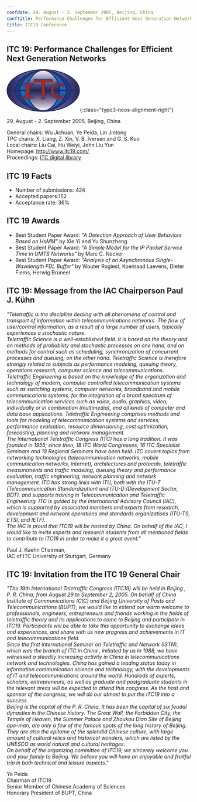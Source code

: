 ```yaml
---
confdate: 29. August - 2. September 2005, Beijing, China
conftitle: Performance Challenges for Efficient Next Generation Networks
title: ITC19 Conference
---
```


## ITC 19: Performance Challenges for Efficient Next Generation Networks

![](/assets/Persistent/itc18-27-small.png){:class="typo3-neos-alignment-right"}

29\. August - 2. September 2005, Beijing, China

General chairs: Wu Jichuan, Ye Peida, Lin Jintong<br/>
TPC chairs: X. Liang, Z. Xin, V. B. Iversen and G. S. Kuo<br/>
Local chairs: Liu Cai, Hu Weiyi, John Liu Yun<br/>
Homepage: <http://www.itc19.com/><br/>
Proceedings: [ITC digital library](/itc-library/itc19.html)

## ITC 19 Facts

  * Number of submissions: 424
  * Accepted papers:152
  * Acceptance rate: 36%



## ITC 19 Awards

  * Best Student Paper Award: _"A Detection Approach of User Behaviors Based on HsMM"_ by Xie Yi and Yu Shunzheng
  * Best Student Paper Award: _"A Simple Model for the IP Packet Service Time in UMTS Networks"_ by Marc C. Necker
  * Best Student Paper Award: _"Analysis of an Asynchronous Single-Wavelength FDL Buffer"_ by Wouter Rogiest, Koenraad Laevens, Dieter Fiems, Herwig Bruneel



## ITC 19: Message from the IAC Chairperson Paul J. Kühn

 _"Teletraffic is the discipline dealing with all phenomena of control and transport of information within telecommunications networks. The flow of user/control information, as a result of a large number of users, typically experiences a stochastic nature.<br/>
Teletraffic Science is a well-established field. It is based on the theory and on methods of probability and stochastic processes on one hand, and on methods for control such as scheduling, synchronization of concurrent processes and queuing, on the other hand. Teletraffic Science is therefore strongly related to subjects as performance modeling, queuing theory, operations research, computer science and telecommunications.<br/>
Teletraffic Engineering is based on the knowledge of the organization and technology of modern, computer controlled telecommunication systems such as switching systems, computer networks, broadband and mobile communications systems, for the integration of a broad spectrum of telecommunication services such as voice, audio, graphics, video, individually or in combination (multimedia), and all kinds of computer and data base applications. Teletraffic Engineering comprises methods and tools for modeling of telecommunication systems and services, performance evaluation, resource dimensioning, cost optimization, forecasting, planning and network management.<br/>
The International Teletraffic Congress (ITC) has a long tradition. It was founded in 1955; since then, 18 ITC World Congresses, 16 ITC Specialist Seminars and 18 Regional Seminars have been held. ITC covers topics from networking technologies (telecommunication networks, mobile communication networks, internet), architectures and protocols, teletraffic measurements and traffic modeling, queuing theory and performance evaluation, traffic engineering, network planning and network management. ITC has strong links with ITU, both with the ITU-T (Telecommunication Standardization) and ITU-D (Development Sector, BDT), and supports training in Telecommunication and Teletraffic Engineering. ITC is guided by the International Advisory Council (IAC), which is supported by associated members and experts from research, development and network operations and standards organizations (ITU-TS, ETSI, and IETF).<br/>
The IAC is proud that ITC19 will be hosted by China. On behalf of the IAC, I would like to invite experts and research students from all mentioned fields to contribute to ITC19 in order to make it a great event."_

Paul J. Kuehn Chairman,<br/>
IAC of ITC University of Stuttgart, Germany

## ITC 19: Invitation from the ITC 19 General Chair

 _"The 19th International Teletraffic Congress (ITC19) will be held in Beijing , P. R. China, from August 29 to September 2, 2005. On behalf of China Institute of Communications (CIC) and Beijing University of Posts and Telecommunications (BUPT), we would like to extend our warm welcome to professionals, engineers, entrepreneurs and friends working in the fields of teletraffic theory and its applications to come to Beijing and participate in ITC19. Participants will be able to take this opportunity to exchange ideas and experiences, and share with us new progress and achievements in IT and telecommunications field.<br/>
Since the first International Seminar on Teletraffic and Network (ISTN), which was the branch of ITC in China , initiated by us in 1988, we have witnessed a steadily increasing activity in China in telecommunications network and technologies. China has gained a leading status today in information communication science and technology, with the developments of IT and telecommunications around the world. Hundreds of experts, scholars, entrepreneurs, as well as graduate and postgraduate students in the relevant areas will be expected to attend this congress. As the host and sponsor of the congress, we will do our utmost to put the ITC19 into a success.<br/>
Beijing is the capital of the P. R. China. It has been the capital of six feudal dynasties in the Chinese history. The Great Wall, the Forbidden City, the Temple of Heaven, the Summer Palace and Zhoukou Dian Site of Beijing ape-man, are only a few of the famous spots of the long history of Beijing. They are also the epitome of the splendid Chinese culture, with large amount of cultural relics and historical wonders, which are listed by the UNESCO as world natural and cultural heritages.<br/>
On behalf of the organizing committee of ITC19, we sincerely welcome you and your family to Beijing. We believe you will have an enjoyable and fruitful trip in both technical and leisure aspects."_

Ye Peida<br/>
Chairman of ITC19<br/>
Senior Member of Chinese Academy of Sciences<br/>
Honorary President of BUPT, China
